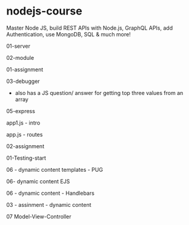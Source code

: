 # nodejs-course

Master Node JS, build REST APIs with Node.js, GraphQL APIs, add Authentication, use MongoDB, SQL & much more!

01-server

02-module

01-assignment

03-debugger

- also has a JS question/ answer for getting top three values from an array

05-express

app1.js - intro

app.js - routes

02-assignment

01-Testing-start

06 - dynamic content templates - PUG

06- dynamic content EJS

06 - dynamic content - Handlebars

03 - assinment - dynamic content

07 Model-View-Controller
